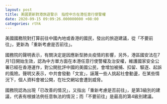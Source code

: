 ```yaml
---
layout: post
title: 美國更新對港旅遊警示　指控中方在港任意行使警權
date: 2020-09-15 09:09:26.000000000 +08:00
categories: rthk
---
```


美國國務院對打算前往中國內地或香港的國民，發出的旅遊建議，從「不要前往」，更新為「重新考慮是否前往」。

國務院的聲明表示，有關決定是因應新型肺炎疫情的影響，另外，港區國安法在7月1日開始生效，認為中方單方面在本港任意行使警權及治安權，維護國家安全公署已經在香港運作，對公開批評中國的美國公民，會增加被捕、扣留、驅逐、起訴的風險。聲明又表示，中共會發動「文宣」，誣蔑一些人挑起社會動盪，在某些情況下，個人資料會被公開，在社交網站會遭到威脅。

國務院認為出現「已改善的情況」，又指出「重新考慮是否前往」，是第3級別的建議，代表有根據法例任意執法的情況；而「不要前往」是最高的第4級別建議。
